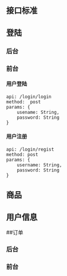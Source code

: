 ## 接口标准

## 登陆
### 后台

### 前台
####  用户登陆
    api: /login/login
    method:  post 
    params: {
        usename: String,
        password: String  
    }
####  用户注册
    api: /login/regist
    method: post  
    params: {
        username: String,
        password: String 
    }
## 商品

## 用户信息

##订单
### 后台

### 前台